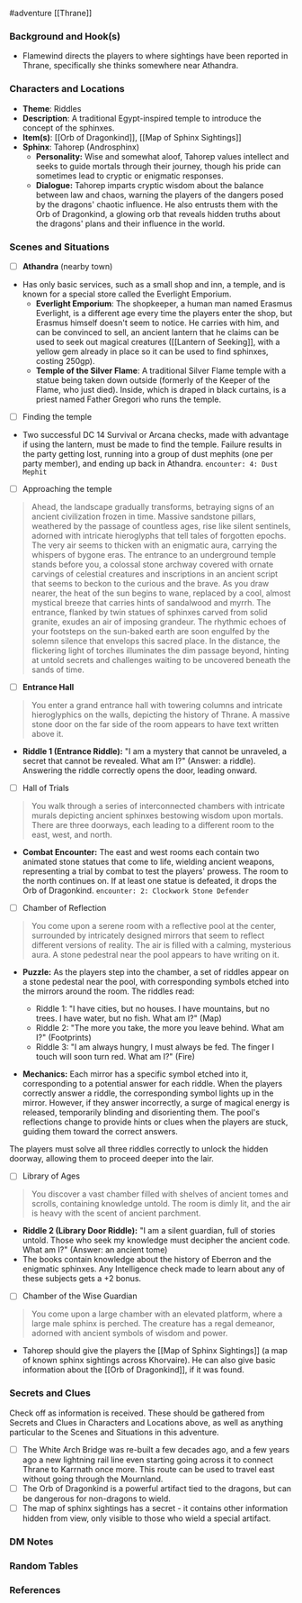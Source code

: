  #adventure [[Thrane]]

### Background and Hook(s)

* Flamewind directs the players to where sightings have been reported in Thrane, specifically she thinks somewhere near Athandra.

### Characters and Locations

* **Theme**: Riddles
* **Description**: A traditional Egypt-inspired temple to introduce the concept of the sphinxes.
* **Item(s)**: [[Orb of Dragonkind]], [[Map of Sphinx Sightings]]
* **Sphinx**: Tahorep (Androsphinx)
	* **Personality:** Wise and somewhat aloof, Tahorep values intellect and seeks to guide mortals through their journey, though his pride can sometimes lead to cryptic or enigmatic responses.
	- **Dialogue:** Tahorep imparts cryptic wisdom about the balance between law and chaos, warning the players of the dangers posed by the dragons' chaotic influence. He also entrusts them with the Orb of Dragonkind, a glowing orb that reveals hidden truths about the dragons' plans and their influence in the world.

### Scenes and Situations

 - [ ]  **Athandra** (nearby town)

* Has only basic services, such as a small shop and inn, a temple, and is known for a special store called the Everlight Emporium.
	* **Everlight Emporium**: The shopkeeper, a human man named Erasmus Everlight, is a different age every time the players enter the shop, but Erasmus himself doesn't seem to notice. He carries with him, and can be convinced to sell, an ancient lantern that he claims can be used to seek out magical creatures ([[Lantern of Seeking]], with a yellow gem already in place so it can be used to find sphinxes, costing 250gp).
	* **Temple of the Silver Flame**: A traditional Silver Flame temple with a statue being taken down outside (formerly of the Keeper of the Flame, who just died). Inside, which is draped in black curtains, is a priest named Father Gregori who runs the temple.

 - [ ]  Finding the temple

* Two successful DC 14 Survival or Arcana checks, made with advantage if using the lantern, must be made to find the temple. Failure results in the party getting lost, running into a group of dust mephits (one per party member), and ending up back in Athandra.
  `encounter: 4: Dust Mephit`

 - [ ]  Approaching the temple

>Ahead, the landscape gradually transforms, betraying signs of an ancient civilization frozen in time. Massive sandstone pillars, weathered by the passage of countless ages, rise like silent sentinels, adorned with intricate hieroglyphs that tell tales of forgotten epochs. The very air seems to thicken with an enigmatic aura, carrying the whispers of bygone eras.
>The entrance to an underground temple stands before you, a colossal stone archway covered with ornate carvings of celestial creatures and inscriptions in an ancient script that seems to beckon to the curious and the brave.
>As you draw nearer, the heat of the sun begins to wane, replaced by a cool, almost mystical breeze that carries hints of sandalwood and myrrh. The entrance, flanked by twin statues of sphinxes carved from solid granite, exudes an air of imposing grandeur.
>The rhythmic echoes of your footsteps on the sun-baked earth are soon engulfed by the solemn silence that envelops this sacred place. In the distance, the flickering light of torches illuminates the dim passage beyond, hinting at untold secrets and challenges waiting to be uncovered beneath the sands of time.

 - [ ]  **Entrance Hall**

>You enter a grand entrance hall with towering columns and intricate hieroglyphics on the walls, depicting the history of Thrane. A massive stone door on the far side of the room appears to have text written above it.

- **Riddle 1 (Entrance Riddle):** "I am a mystery that cannot be unraveled, a secret that cannot be revealed. What am I?" (Answer: a riddle). Answering the riddle correctly opens the door, leading onward.

 - [ ]  Hall of Trials

>You walk through a series of interconnected chambers with intricate murals depicting ancient sphinxes bestowing wisdom upon mortals. There are three doorways, each leading to a different room to the east, west, and north.

- **Combat Encounter:** The east and west rooms each contain two animated stone statues that come to life, wielding ancient weapons, representing a trial by combat to test the players' prowess. The room to the north continues on. If at least one statue is defeated, it drops the Orb of Dragonkind.
  `encounter: 2: Clockwork Stone Defender`

 - [ ]  Chamber of Reflection

>You come upon a serene room with a reflective pool at the center, surrounded by intricately designed mirrors that seem to reflect different versions of reality. The air is filled with a calming, mysterious aura. A stone pedestral near the pool appears to have writing on it.

- **Puzzle:** As the players step into the chamber, a set of riddles appear on a stone pedestal near the pool, with corresponding symbols etched into the mirrors around the room. The riddles read:
    - Riddle 1: "I have cities, but no houses. I have mountains, but no trees. I have water, but no fish. What am I?" (Map)
    - Riddle 2: "The more you take, the more you leave behind. What am I?" (Footprints)
    - Riddle 3: "I am always hungry, I must always be fed. The finger I touch will soon turn red. What am I?" (Fire)

- **Mechanics:** Each mirror has a specific symbol etched into it, corresponding to a potential answer for each riddle. When the players correctly answer a riddle, the corresponding symbol lights up in the mirror. However, if they answer incorrectly, a surge of magical energy is released, temporarily blinding and disorienting them. The pool's reflections change to provide hints or clues when the players are stuck, guiding them toward the correct answers.

The players must solve all three riddles correctly to unlock the hidden doorway, allowing them to proceed deeper into the lair.

 - [ ]  Library of Ages

>You discover a vast chamber filled with shelves of ancient tomes and scrolls, containing knowledge untold. The room is dimly lit, and the air is heavy with the scent of ancient parchment.

- **Riddle 2 (Library Door Riddle):** "I am a silent guardian, full of stories untold. Those who seek my knowledge must decipher the ancient code. What am I?" (Answer: an ancient tome)
- The books contain knowledge about the history of Eberron and the enigmatic sphinxes. Any Intelligence check made to learn about any of these subjects gets a +2 bonus.

 - [ ]  Chamber of the Wise Guardian

>You come upon a large chamber with an elevated platform, where a large male sphinx is perched. The creature has a regal demeanor, adorned with ancient symbols of wisdom and power.

* Tahorep should give the players the [[Map of Sphinx Sightings]] (a map of known sphinx sightings across Khorvaire). He can also give basic information about the [[Orb of Dragonkind]], if it was found.

### Secrets and Clues
Check off as information is received. These should be gathered from Secrets and Clues in Characters and Locations above, as well as anything particular to the Scenes and Situations in this adventure.

 - [ ]  The White Arch Bridge was re-built a few decades ago, and a few years ago a new lightning rail line even starting going across it to connect Thrane to Karrnath once more. This route can be used to travel east without going through the Mournland.
 - [ ]  The Orb of Dragonkind is a powerful artifact tied to the dragons, but can be dangerous for non-dragons to wield.
 - [ ]  The map of sphinx sightings has a secret - it contains other information hidden from view, only visible to those who wield a special artifact.

### DM Notes



### Random Tables



### References
